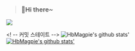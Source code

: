 > ### 🌟Hi there~

<a href="https://hb777.tistory.com/" target="_blank"><img src="https://img.shields.io/badge/Tistory-000000?style=flat-square&logo=Tistory&logoColor=white"/></a>

<! -- 커밋 스테이트 -->
![HbMagpie's github stats'](https://github-readme-stats.vercel.app/api?username=HbMagpie&show_icons=true)
[![HbMagpie's github stats'](https://github-readme-stats.vercel.app/api/top-langs/?username=HbMagpie&show_icons=true&hide_border=true&title_color=004386&icon_color=004386&layout=compact)](https://github.com/HbMagpie)

<!--
**HbMagpie/HbMagpie** is a ✨ _special_ ✨ repository because its `README.md` (this file) appears on your GitHub profile.

Here are some ideas to get you started:

- 🔭 I’m currently working on ...
- 🌱 I’m currently learning ...
- 👯 I’m looking to collaborate on ...
- 🤔 I’m looking for help with ...
- 💬 Ask me about ...
- 📫 How to reach me: ...
- 😄 Pronouns: ...
- ⚡ Fun fact: ...
-->
